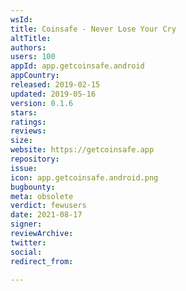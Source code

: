 ```yaml
---
wsId: 
title: Coinsafe - Never Lose Your Cry
altTitle: 
authors: 
users: 100
appId: app.getcoinsafe.android
appCountry: 
released: 2019-02-15
updated: 2019-05-16
version: 0.1.6
stars: 
ratings: 
reviews: 
size: 
website: https://getcoinsafe.app
repository: 
issue: 
icon: app.getcoinsafe.android.png
bugbounty: 
meta: obsolete
verdict: fewusers
date: 2021-08-17
signer: 
reviewArchive: 
twitter: 
social: 
redirect_from: 

---
```


